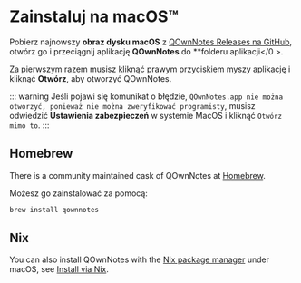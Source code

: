 # Zainstaluj na macOS™

Pobierz najnowszy **obraz dysku macOS** z [QOwnNotes Releases na GitHub](https://github.com/pbek/QOwnNotes/releases), otwórz go i przeciągnij aplikację **QOwnNotes** do **folderu aplikacji</0 >.</p>

Za pierwszym razem musisz kliknąć prawym przyciskiem myszy aplikację i kliknąć **Otwórz**, aby otworzyć QOwnNotes.

::: warning
Jeśli pojawi się komunikat o błędzie, `QOwnNotes.app nie można otworzyć, ponieważ nie można zweryfikować programisty`, musisz odwiedzić **Ustawienia zabezpieczeń** w systemie MacOS i kliknąć `Otwórz mimo to`.
:::

## Homebrew

There is a community maintained cask of QOwnNotes at [Homebrew](https://formulae.brew.sh/cask/qownnotes).

Możesz go zainstalować za pomocą:

```bash
brew install qownnotes
```

## Nix

You can also install QOwnNotes with the [Nix package manager](https://wiki.nixos.org/wiki/Nix_package_manager) under macOS, see [Install via Nix](./nix.md).
